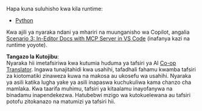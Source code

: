 <!--
CO_OP_TRANSLATOR_METADATA:
{
  "original_hash": "c8c1a74c74f6c2d42d511daf12d0b6c5",
  "translation_date": "2025-06-21T14:25:12+00:00",
  "source_file": "09-CaseStudy/docs-mcp/solution/README.md",
  "language_code": "sw"
}
-->
Hapa kuna suluhisho kwa kila runtime:
- [Python](./python/README.md)

Kwa ajili ya nyaraka ndani ya mhariri na muunganisho wa Copilot, angalia [Scenario 3: In-Editor Docs with MCP Server in VS Code](./scenario3/README.md) (inafanya kazi na runtime yoyote).

**Tangazo la Kutojibu**:  
Nyaraka hii imetafsiriwa kwa kutumia huduma ya tafsiri ya AI [Co-op Translator](https://github.com/Azure/co-op-translator). Ingawa tunajitahidi kwa usahihi, tafadhali fahamu kwamba tafsiri za kiotomatiki zinaweza kuwa na makosa au ukosefu wa usahihi. Nyaraka ya asili katika lugha yake ya asili inapaswa kuchukuliwa kama chanzo cha mamlaka. Kwa taarifa muhimu, tafsiri ya kitaalamu inayofanywa na binadamu inapendekezwa. Hatubebwi mzigo wa kutokuelewana au tafsiri potofu zitokanazo na matumizi ya tafsiri hii.